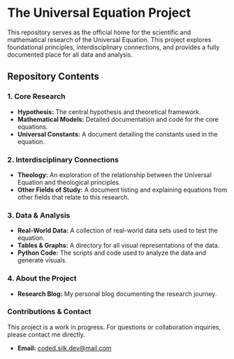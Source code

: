 # The Universal Equation Project

This repository serves as the official home for the scientific and mathematical research of the Universal Equation. This project explores foundational principles, interdisciplinary connections, and provides a fully documented place for all data and analysis.

## Repository Contents

### 1. Core Research
- **Hypothesis:** The central hypothesis and theoretical framework.
- **Mathematical Models:** Detailed documentation and code for the core equations.
- **Universal Constants:** A document detailing the constants used in the equation.

### 2. Interdisciplinary Connections
- **Theology:** An exploration of the relationship between the Universal Equation and theological principles.
- **Other Fields of Study:** A document listing and explaining equations from other fields that relate to this research.

### 3. Data & Analysis
- **Real-World Data:** A collection of real-world data sets used to test the equation.
- **Tables & Graphs:** A directory for all visual representations of the data.
- **Python Code:** The scripts and code used to analyze the data and generate visuals.

### 4. About the Project
- **Research Blog:** My personal blog documenting the research journey.

### Contributions & Contact

This project is a work in progress. For questions or collaboration inquiries, please contact me directly.

- **Email:** coded.silk.dev@mail.com
